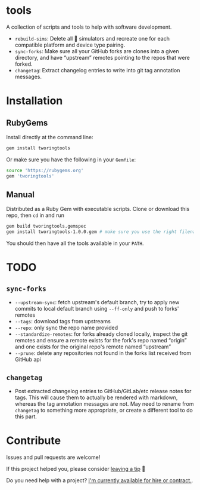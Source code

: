 # tools

A collection of scripts and tools to help with software development.

- `rebuild-sims`: Delete all  simulators and recreate one for each compatible platform and device type pairing.
- `sync-forks`: Make sure all your GitHub forks are clones into a given directory, and have “upstream” remotes pointing to the repos that were forked.
- `changetag`: Extract changelog entries to write into git tag annotation messages.

# Installation

## RubyGems

Install directly at the command line:

```sh
gem install tworingtools
```

Or make sure you have the following in your `Gemfile`:

```sh
source 'https://rubygems.org'
gem 'tworingtools'
```

## Manual

Distributed as a Ruby Gem with executable scripts. Clone or download this repo, then `cd` in and run

```sh
gem build tworingtools.gemspec
gem install tworingtools-1.0.0.gem # make sure you use the right filename, in case the version is newer or formatting changes!
```

You should then have all the tools available in your `PATH`.

# TODO

## `sync-forks`

- `--upstream-sync`: fetch upstream's default branch, try to apply new commits to local default branch using `--ff-only` and push to forks' remotes
- `--tags`: download tags from upstreams
- `--repo`: only sync the repo name provided
- `--standardize-remotes`: for forks already cloned locally, inspect the git remotes and ensure a remote exists for the fork's repo named “origin” and one exists for the original repo's remote named “upstream”
- `--prune`: delete any repositories not found in the forks list received from GitHub api

## `changetag`

- Post extracted changelog entries to GitHub/GitLab/etc release notes for tags. This will cause them to actually be rendered with markdown, whereas the tag annotation messages are not. May need to rename from `changetag` to something more appropriate, or create a different tool to do this part.

# Contribute

Issues and pull requests are welcome! 

If this project helped you, please consider <a href="https://www.paypal.me/armcknight">leaving a tip</a> 🤗

Do you need help with a project? [I'm currently available for hire or contract.](http://tworingsoft.com/contracts).
